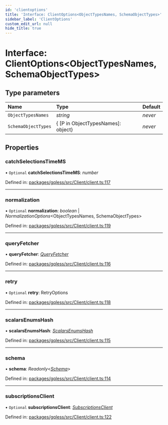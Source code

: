 ```yaml
---
id: 'clientoptions'
title: 'Interface: ClientOptions<ObjectTypesNames, SchemaObjectTypes>'
sidebar_label: 'ClientOptions'
custom_edit_url: null
hide_title: true
---
```


# Interface: ClientOptions<ObjectTypesNames, SchemaObjectTypes\>

## Type parameters

| Name                | Type                               | Default |
| :------------------ | :--------------------------------- | :------ |
| `ObjectTypesNames`  | _string_                           | _never_ |
| `SchemaObjectTypes` | { [P in ObjectTypesNames]: object} | _never_ |

## Properties

### catchSelectionsTimeMS

• `Optional` **catchSelectionsTimeMS**: _number_

Defined in: [packages/gqless/src/Client/client.ts:117](https://github.com/PabloSzx/gqless/blob/master/packages/gqless/src/Client/client.ts#L117)

---

### normalization

• `Optional` **normalization**: _boolean_ \| _NormalizationOptions_<ObjectTypesNames, SchemaObjectTypes\>

Defined in: [packages/gqless/src/Client/client.ts:119](https://github.com/PabloSzx/gqless/blob/master/packages/gqless/src/Client/client.ts#L119)

---

### queryFetcher

• **queryFetcher**: [_QueryFetcher_](../modules.md#queryfetcher)

Defined in: [packages/gqless/src/Client/client.ts:116](https://github.com/PabloSzx/gqless/blob/master/packages/gqless/src/Client/client.ts#L116)

---

### retry

• `Optional` **retry**: RetryOptions

Defined in: [packages/gqless/src/Client/client.ts:118](https://github.com/PabloSzx/gqless/blob/master/packages/gqless/src/Client/client.ts#L118)

---

### scalarsEnumsHash

• **scalarsEnumsHash**: [_ScalarsEnumsHash_](../modules.md#scalarsenumshash)

Defined in: [packages/gqless/src/Client/client.ts:115](https://github.com/PabloSzx/gqless/blob/master/packages/gqless/src/Client/client.ts#L115)

---

### schema

• **schema**: _Readonly_<[_Schema_](schema.md)\>

Defined in: [packages/gqless/src/Client/client.ts:114](https://github.com/PabloSzx/gqless/blob/master/packages/gqless/src/Client/client.ts#L114)

---

### subscriptionsClient

• `Optional` **subscriptionsClient**: [_SubscriptionsClient_](subscriptionsclient.md)

Defined in: [packages/gqless/src/Client/client.ts:122](https://github.com/PabloSzx/gqless/blob/master/packages/gqless/src/Client/client.ts#L122)

